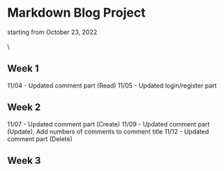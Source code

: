 # Markdown Blog Project

starting from October 23, 2022
\
\
\
## Week 1
11/04 - Updated comment part (Read)
11/05 - Updated login/register part

## Week 2
11/07 - Updated comment part (Create)
11/09 - Updated comment part (Update), Add numbers of comments to comment title
11/12 - Updated comment part (Delete)

## Week 3
